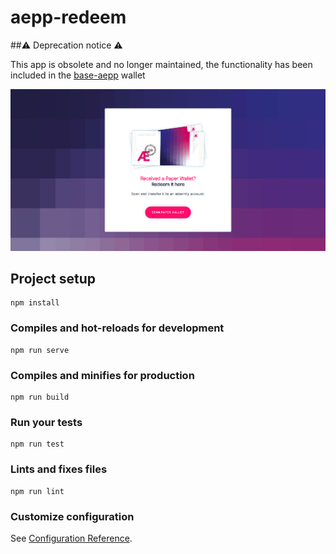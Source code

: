 # aepp-redeem

##⚠️  Deprecation notice ⚠️

This app is obsolete and no longer maintained,
the functionality has been included in the [base-aepp](https://github.com/aeternity/aepp-base) wallet


![redeem-screenshot](redeem-screenshot.png)


## Project setup
```
npm install
```

### Compiles and hot-reloads for development
```
npm run serve
```

### Compiles and minifies for production
```
npm run build
```

### Run your tests
```
npm run test
```

### Lints and fixes files
```
npm run lint
```

### Customize configuration
See [Configuration Reference](https://cli.vuejs.org/config/).
